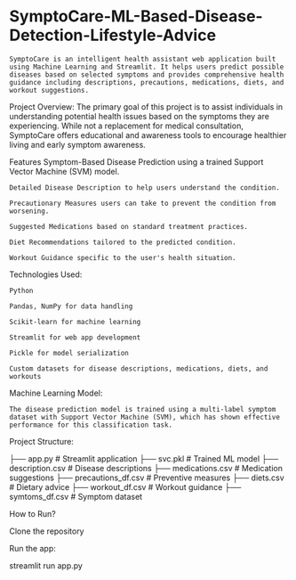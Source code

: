 # SymptoCare-ML-Based-Disease-Detection-Lifestyle-Advice


    SymptoCare is an intelligent health assistant web application built using Machine Learning and Streamlit. It helps users predict possible diseases based on selected symptoms and provides comprehensive health guidance including descriptions, precautions, medications, diets, and workout suggestions.

Project Overview:
    The primary goal of this project is to assist individuals in understanding potential health issues based on the symptoms they are experiencing. While not a replacement for medical consultation, SymptoCare offers educational and awareness tools to encourage healthier living and early symptom awareness.

Features
    Symptom-Based Disease Prediction using a trained Support Vector Machine (SVM) model.

    Detailed Disease Description to help users understand the condition.

    Precautionary Measures users can take to prevent the condition from worsening.

    Suggested Medications based on standard treatment practices.

    Diet Recommendations tailored to the predicted condition.

    Workout Guidance specific to the user's health situation.

Technologies Used: 
    
    Python

    Pandas, NumPy for data handling

    Scikit-learn for machine learning

    Streamlit for web app development

    Pickle for model serialization

    Custom datasets for disease descriptions, medications, diets, and workouts

Machine Learning Model:

    The disease prediction model is trained using a multi-label symptom dataset with Support Vector Machine (SVM), which has shown effective performance for this classification task.

Project Structure:

├── app.py                  # Streamlit application
├── svc.pkl                 # Trained ML model
├── description.csv         # Disease descriptions
├── medications.csv         # Medication suggestions
├── precautions_df.csv      # Preventive measures
├── diets.csv               # Dietary advice
├── workout_df.csv          # Workout guidance
├── symtoms_df.csv          # Symptom dataset


How to Run?

Clone the repository

Run the app:

streamlit run app.py
